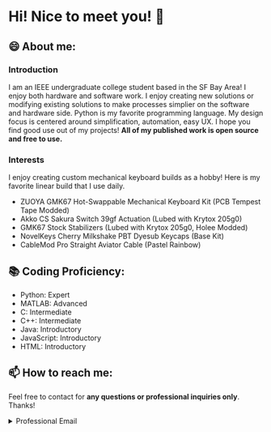 # Hi! Nice to meet you! 👋

## 😄 About me:

### Introduction
I am an IEEE undergraduate college student based in the SF Bay Area! I enjoy both hardware and software work. I enjoy creating new solutions or modifying existing solutions to make processes simplier on the software and hardware side. Python is my favorite programming language. My design focus is centered around simplification, automation, easy UX. I hope you find good use out of my projects! **All of my published work is open source and free to use.**

### Interests
I enjoy creating custom mechanical keyboard builds as a hobby! Here is my favorite linear build that I use daily.
- ZUOYA GMK67 Hot-Swappable Mechanical Keyboard Kit (PCB Tempest Tape Modded)
- Akko CS Sakura Switch 39gf Actuation (Lubed with Krytox 205g0)
- GMK67 Stock Stabilizers (Lubed with Krytox 205g0, Holee Modded)
- NovelKeys Cherry Milkshake PBT Dyesub Keycaps (Base Kit)
- CableMod Pro Straight Aviator Cable (Pastel Rainbow)

## 📚 Coding Proficiency:
- Python: Expert
- MATLAB: Advanced
- C: Intermediate
- C++: Intermediate
- Java: Introductory
- JavaScript: Introductory
- HTML: Introductory

## 📫 How to reach me:
Feel free to contact for **any questions or professional inquiries only**. Thanks!
<details>
  <summary>Professional Email</summary>
  alanhton@gmail.com
</details>
